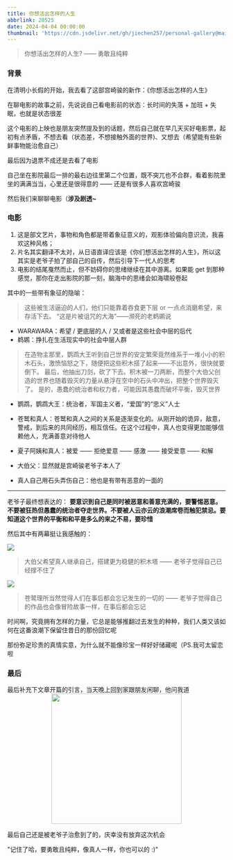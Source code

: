 ```yaml
---
title: 你想活出怎样的人生
abbrlink: 20525
date: 2024-04-04 00:00:00
thumbnail: 'https://cdn.jsdelivr.net/gh/jiechen257/personal-gallery@main/img/202404192233027.png'
---
```


> 你想活出怎样的人生? —— 勇敢且纯粹

### 背景

在清明小长假的开始，我去看了这部宫崎骏的新作：《你想活出怎样的人生》

在聊电影的故事之前，先说说自己看电影前的状态：长时间的失落 + 加班 + 失眠，也就是状态很差

这个电影的上映也是朋友突然提及到的话题，然后自己就在早几天买好电影票，起初有点矛盾，不想去看（状态差，不想接触外面的世界)、又想去（希望能有些新鲜事物能治愈自己）

最后因为退票不成还是去看了电影

自己坐在影院最后一排的最右边往里第二个位置，既不突兀也不合群，看着影院里坐的满满当当，心里还是很得意的 —— 还是有很多人喜欢宫崎骏

然后我们来聊聊电影（**涉及剧透~**

### 电影

1. 这是部文艺片，事物和角色都是带着象征意义的，观影体验偏向意识流，我喜欢这种风格；
2. 片名其实翻译不太对，从日语直译应该是《你们想活出怎样的人生》，所以这其实是老爷子拍了部自己的自传，然后引导下一代人的思考
3. 电影的结尾戛然而止，但不妨碍你的思绪继续在其中游离。如果能 get 到那种感觉，那你在走出影院的那一刻，脑海中的思绪会如海啸般卷起

其中的一些带有象征的隐喻：

> 这些被生活逼迫的人们，他们只能靠着吞食更下层 or 一点点消磨希望，来存活下去。
> “这是片被诅咒的大海”——濒死的老鹈鹕说

- WARAWARA：希望 / 更底层的人 / 又或者是这些社会中层的后代
- 鹈鹕：挣扎在生活现实中的社会中层人群

> 在造物主那里，鹦鹉大王听到自己世界的安定繁荣竟然维系于一堆小小的积木石头，激愤恼怒之下，随便把这些积木搭了起来——不出意外，很快就要倒下。
> 最后，他抽出刀剑，砍了下去。积木被一刀两断，而整个大伯父创造的世界也随着毁灭的力量从悬浮在空中的石头中冲出，把整个世界毁灭了。
> 是的，愚蠢的统治者和权力者，可能因其愚蠢而破坏平衡，毁灭世界

- 鹦鹉，鹦鹉大王：统治者，军国主义者，“爱国”的“忠义”人士

- 苍鹫和真人：苍鹫和真人之间的关系是逐渐变化的。从刚开始的诡异，敌意，警戒，到后来的共同经历，相互信任。在这个过程中，真人也变得更加能够信赖他人，充满善意对待他人

- 夏子阿姨和真人：被爱 —— 拒绝爱意 —— 感激 —— 接受爱意 —— 和解
- 大伯父：显然就是宫崎骏老爷子本人了

- 真人自己用石头弄伤自己：他也是有带有恶意的一面的

<hr />

老爷子最终想表达的：
**要意识到自己是同时被恶意和善意充满的，要警惕恶意。不要被狂热但愚蠢的统治者夺走世界。不要被人云亦云的浪潮席卷而触犯禁忌。要知道这个世界的平衡和和平是多么的来之不易，要珍惜**

然后其中有两幕挺让我感触的：

![](https://cdn.jsdelivr.net/gh/jiechen257/personal-gallery@main/img/202404042221964.png)

> 大伯父希望真人继承自己，搭建更为稳健的积木塔 —— 老爷子觉得自己已经撑不住了

![](https://cdn.jsdelivr.net/gh/jiechen257/personal-gallery@main/img/202404042222075.png)

> 苍鹭理所当然觉得人们在事后都会忘记发生的一切的 —— 老爷子觉得自己的作品也会像冒险故事一样，在事后都会忘记

时间啊，究竟拥有怎样的力量，它总是能够推翻过去发生的种种，我们人类又该如何在这番浪潮下保留住昔日的那份回忆呢

那份弥足珍贵的真情实意，为什么就不能像珍宝一样好好储藏呢（PS.我可太留恋啦

### 最后

最后补充下文章开篇的引言，当天晚上回到家跟朋友闲聊，他问我道
<img src="https://cdn.jsdelivr.net/gh/jiechen257/personal-gallery@main/img/202404050051474.png" style="display:block;margin: 0 auto;width: 300px" />

最后自己还是被老爷子治愈到了的，庆幸没有放弃这次机会

"记住了哈，要勇敢且纯粹，像真人一样，你也可以的 :)"
